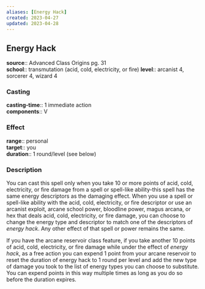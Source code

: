 ```yaml
---
aliases: [Energy Hack]
created: 2023-04-27
updated: 2023-04-28
---
```


## Energy Hack

**source**:: Advanced Class Origins pg. 31  
**school**:: transmutation (acid, cold, electricity, or fire)
**level**:: arcanist 4, sorcerer 4, wizard 4

### Casting

**casting-time**:: 1 immediate action  
**components**:: V

### Effect

**range**:: personal  
**target**:: you  
**duration**:: 1 round/level (see below)

### Description

You can cast this spell only when you take 10 or more points of acid, cold, electricity, or fire damage from a spell or spell-like ability-this spell has the same energy descriptors as the damaging effect. When you use a spell or spell-like ability with the acid, cold, electricity, or fire descriptor or use an arcanist exploit, arcane school power, bloodline power, magus arcana, or hex that deals acid, cold, electricity, or fire damage, you can choose to change the energy type and descriptor to match one of the descriptors of *energy hack*. Any other effect of that spell or power remains the same.  
  
If you have the arcane reservoir class feature, if you take another 10 points of acid, cold, electricity, or fire damage while under the effect of *energy hack*, as a free action you can expend 1 point from your arcane reservoir to reset the duration of energy hack to 1 round per level and add the new type of damage you took to the list of energy types you can choose to substitute. You can expend points in this way multiple times as long as you do so before the duration expires.
